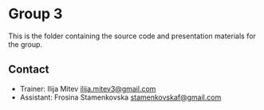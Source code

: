# Group 3

This is the folder containing the source code and presentation materials for the group.

## Contact

- Trainer: Ilija Mitev ilija.mitev3@gmail.com
- Assistant: Frosina Stamenkovska stamenkovskaf@gmail.com
